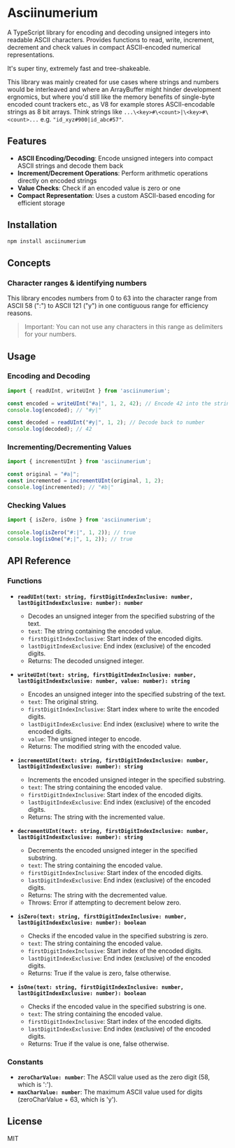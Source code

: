 # Asciinumerium

A TypeScript library for encoding and decoding unsigned integers into readable ASCII characters. 
Provides functions to read, write, increment, decrement and check values in compact ASCII-encoded numerical representations. 

It's super tiny, extremely fast and tree-shakeable.

This library was mainly created for use cases where strings and numbers would be interleaved and where an ArrayBuffer might hinder development ergnomics, but where you'd still like the memory benefits of single-byte encoded count trackers etc., as V8 for example stores ASCII-encodable strings as 8 bit arrays.
Think strings like `...\<key>#\<count>|\<key>#\<count>...` e.g. `"id_xyz#900|id_abc#57"`. 

## Features

- **ASCII Encoding/Decoding**: Encode unsigned integers into compact ASCII strings and decode them back
- **Increment/Decrement Operations**: Perform arithmetic operations directly on encoded strings
- **Value Checks**: Check if an encoded value is zero or one
- **Compact Representation**: Uses a custom ASCII-based encoding for efficient storage

## Installation

```bash
npm install asciinumerium
```

## Concepts

### Character ranges & identifying numbers

This library encodes numbers from 0 to 63 into the character range from ASCII 58 (":") to ASCII 121 ("y") in one contiguous range for efficiency reasons. 
> Important: You can not use any characters in this range as delimiters for your numbers.

## Usage

### Encoding and Decoding

```typescript
import { readUInt, writeUInt } from 'asciinumerium';

const encoded = writeUInt("#a|", 1, 2, 42); // Encode 42 into the string
console.log(encoded); // "#y|"

const decoded = readUInt("#y|", 1, 2); // Decode back to number
console.log(decoded); // 42
```

### Incrementing/Decrementing Values

```typescript
import { incrementUInt } from 'asciinumerium';

const original = "#a|";
const incremented = incrementUInt(original, 1, 2);
console.log(incremented); // "#b|"
```

### Checking Values

```typescript
import { isZero, isOne } from 'asciinumerium';

console.log(isZero("#:|", 1, 2)); // true
console.log(isOne("#;|", 1, 2)); // true
```

## API Reference

### Functions

- **`readUInt(text: string, firstDigitIndexInclusive: number, lastDigitIndexExclusive: number): number`**
  - Decodes an unsigned integer from the specified substring of the text.
  - `text`: The string containing the encoded value.
  - `firstDigitIndexInclusive`: Start index of the encoded digits.
  - `lastDigitIndexExclusive`: End index (exclusive) of the encoded digits.
  - Returns: The decoded unsigned integer.

- **`writeUInt(text: string, firstDigitIndexInclusive: number, lastDigitIndexExclusive: number, value: number): string`**
  - Encodes an unsigned integer into the specified substring of the text.
  - `text`: The original string.
  - `firstDigitIndexInclusive`: Start index where to write the encoded digits.
  - `lastDigitIndexExclusive`: End index (exclusive) where to write the encoded digits.
  - `value`: The unsigned integer to encode.
  - Returns: The modified string with the encoded value.

- **`incrementUInt(text: string, firstDigitIndexInclusive: number, lastDigitIndexExclusive: number): string`**
  - Increments the encoded unsigned integer in the specified substring.
  - `text`: The string containing the encoded value.
  - `firstDigitIndexInclusive`: Start index of the encoded digits.
  - `lastDigitIndexExclusive`: End index (exclusive) of the encoded digits.
  - Returns: The string with the incremented value.

- **`decrementUInt(text: string, firstDigitIndexInclusive: number, lastDigitIndexExclusive: number): string`**
  - Decrements the encoded unsigned integer in the specified substring.
  - `text`: The string containing the encoded value.
  - `firstDigitIndexInclusive`: Start index of the encoded digits.
  - `lastDigitIndexExclusive`: End index (exclusive) of the encoded digits.
  - Returns: The string with the decremented value.
  - Throws: Error if attempting to decrement below zero.

- **`isZero(text: string, firstDigitIndexInclusive: number, lastDigitIndexExclusive: number): boolean`**
  - Checks if the encoded value in the specified substring is zero.
  - `text`: The string containing the encoded value.
  - `firstDigitIndexInclusive`: Start index of the encoded digits.
  - `lastDigitIndexExclusive`: End index (exclusive) of the encoded digits.
  - Returns: True if the value is zero, false otherwise.

- **`isOne(text: string, firstDigitIndexInclusive: number, lastDigitIndexExclusive: number): boolean`**
  - Checks if the encoded value in the specified substring is one.
  - `text`: The string containing the encoded value.
  - `firstDigitIndexInclusive`: Start index of the encoded digits.
  - `lastDigitIndexExclusive`: End index (exclusive) of the encoded digits.
  - Returns: True if the value is one, false otherwise.

### Constants

- **`zeroCharValue: number`**: The ASCII value used as the zero digit (58, which is ':').
- **`maxCharValue: number`**: The maximum ASCII value used for digits (zeroCharValue + 63, which is 'y').

## License

MIT
